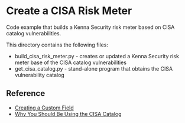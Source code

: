 # Create a CISA Risk Meter

Code example that builds a Kenna Security risk meter based on CISA catalog vulnerabilities.

This directory contains the following files:

* build_cisa_risk_meter.py - creates or updated a Kenna Security risk meter base of the CISA catalog vulnerabilities
* get_cisa_catalog.py - stand-alone program that obtains the CISA vulnerability catalog

## Reference
* [Creating a Custom Field](https://help.kennasecurity.com/hc/en-us/articles/201921738-Creating-a-Custom-Field)
* [Why You Should Be Using the CISA Catalog](https://www.darkreading.com/vulnerabilities-threats/why-you-should-be-using-cisa-s-catalog-of-exploited-vulns)

